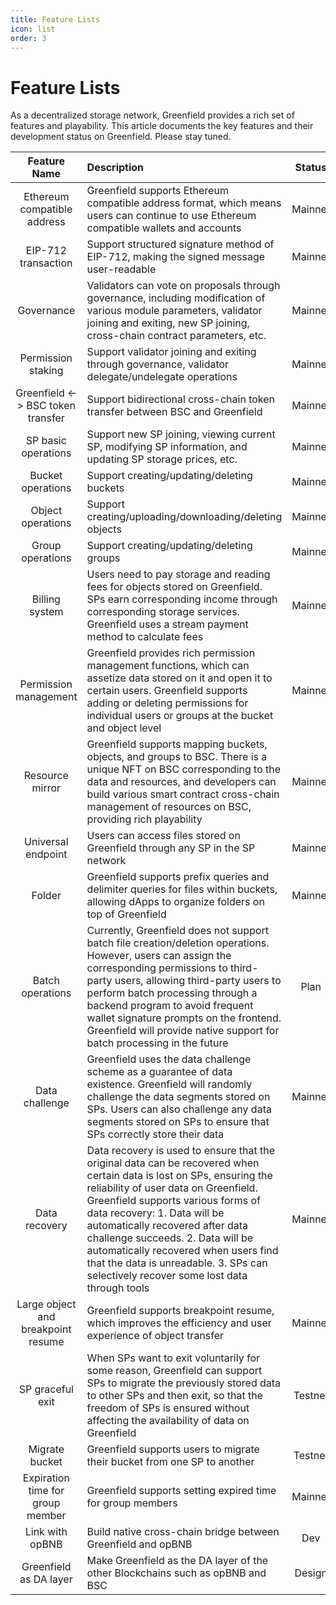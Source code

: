 ```yaml
---
title: Feature Lists
icon: list
order: 3
---
```


# Feature Lists

As a decentralized storage network, Greenfield provides a rich set of features and playability. This article documents
the key features and their development status on Greenfield. Please stay tuned.

|            Feature Name            | Description                                                                                                                                                                                                                                                                                                                                                                                                                                | Status  |
|:----------------------------------:|:-------------------------------------------------------------------------------------------------------------------------------------------------------------------------------------------------------------------------------------------------------------------------------------------------------------------------------------------------------------------------------------------------------------------------------------------|:-------:|
|    Ethereum compatible address     | Greenfield supports Ethereum compatible address format, which means users can continue to use Ethereum compatible wallets and accounts                                                                                                                                                                                                                                                                                                     | Mainnet |
|        EIP-712 transaction         | Support structured signature method of EIP-712, making the signed message user-readable                                                                                                                                                                                                                                                                                                                                                    | Mainnet |
|             Governance             | Validators can vote on proposals through governance, including modification of various module parameters, validator joining and exiting, new SP joining, cross-chain contract parameters, etc.                                                                                                                                                                                                                                             | Mainnet |
|         Permission staking         | Support validator joining and exiting through governance, validator delegate/undelegate operations                                                                                                                                                                                                                                                                                                                                         | Mainnet |
| Greenfield <-> BSC token transfer  | Support bidirectional cross-chain token transfer between BSC and Greenfield                                                                                                                                                                                                                                                                                                                                                                | Mainnet |
|        SP basic operations         | Support new SP joining, viewing current SP, modifying SP information, and updating SP storage prices, etc.                                                                                                                                                                                                                                                                                                                                 | Mainnet |
|         Bucket operations          | Support creating/updating/deleting buckets                                                                                                                                                                                                                                                                                                                                                                                                 | Mainnet |
|         Object operations          | Support creating/uploading/downloading/deleting objects                                                                                                                                                                                                                                                                                                                                                                                    | Mainnet |
|          Group operations          | Support creating/updating/deleting groups                                                                                                                                                                                                                                                                                                                                                                                                  | Mainnet |
|           Billing system           | Users need to pay storage and reading fees for objects stored on Greenfield. SPs earn corresponding income through corresponding storage services. Greenfield uses a stream payment method to calculate fees                                                                                                                                                                                                                               | Mainnet |
|       Permission management        | Greenfield provides rich permission management functions, which can assetize data stored on it and open it to certain users. Greenfield supports adding or deleting permissions for individual users or groups at the bucket and object level                                                                                                                                                                                              | Mainnet |
|          Resource mirror           | Greenfield supports mapping buckets, objects, and groups to BSC. There is a unique NFT on BSC corresponding to the data and resources, and developers can build various smart contract cross-chain management of resources on BSC, providing rich playability                                                                                                                                                                              | Mainnet |
|         Universal endpoint         | Users can access files stored on Greenfield through any SP in the SP network                                                                                                                                                                                                                                                                                                                                                               | Mainnet |
|               Folder               | Greenfield supports prefix queries and delimiter queries for files within buckets, allowing dApps to organize folders on top of Greenfield                                                                                                                                                                                                                                                                                                 | Mainnet |
|          Batch operations          | Currently, Greenfield does not support batch file creation/deletion operations. However, users can assign the corresponding permissions to third-party users, allowing third-party users to perform batch processing through a backend program to avoid frequent wallet signature prompts on the frontend. Greenfield will provide native support for batch processing in the future                                                       |  Plan   |
|           Data challenge           | Greenfield uses the data challenge scheme as a guarantee of data existence. Greenfield will randomly challenge the data segments stored on SPs. Users can also challenge any data segments stored on SPs to ensure that SPs correctly store their data                                                                                                                                                                                     | Mainnet |
|           Data recovery            | Data recovery is used to ensure that the original data can be recovered when certain data is lost on SPs, ensuring the reliability of user data on Greenfield. Greenfield supports various forms of data recovery: 1. Data will be automatically recovered after data challenge succeeds. 2. Data will be automatically recovered when users find that the data is unreadable. 3. SPs can selectively recover some lost data through tools | Mainnet |
| Large object and breakpoint resume | Greenfield supports breakpoint resume, which improves the efficiency and user experience of object transfer                                                                                                                                                                                                                                                                                                                                | Mainnet |
|          SP graceful exit          | When SPs want to exit voluntarily for some reason, Greenfield can support SPs to migrate the previously stored data to other SPs and then exit, so that the freedom of SPs is ensured without affecting the availability of data on Greenfield                                                                                                                                                                                             | Testnet |
|           Migrate bucket           | Greenfield supports users to migrate their bucket from one SP to another                                                                                                                                                                                                                                                                                                                                                                   | Testnet |
|  Expiration time for group member  | Greenfield supports setting expired time for group members                                                                                                                                                                                                                                                                                                                                                                                 | Mainnet |
 |          Link with opBNB           | Build native cross-chain bridge between Greenfield and opBNB                                                                                                                                                                                                                                                                                                                                                                               |   Dev   |
 |       Greenfield as DA layer       | Make Greenfield as the DA layer of the other Blockchains such as opBNB and BSC                                                                                                                                                                                                                                                                                                                                                             | Design  |